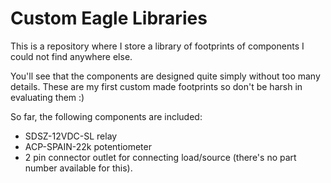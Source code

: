# Custom Eagle Libraries

This is a repository where I store a library of footprints of components I could not find anywhere else.

You'll see that the components are designed quite simply without too many details. These are my first custom made footprints so don't be harsh in evaluating them :)

So far, the following components are included:

- SDSZ-12VDC-SL relay
- ACP-SPAIN-22k potentiometer
- 2 pin connector outlet for connecting load/source (there's no part number available for this).
